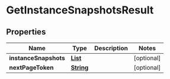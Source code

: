 

# GetInstanceSnapshotsResult


## Properties

| Name | Type | Description | Notes |
|------------ | ------------- | ------------- | -------------|
|**instanceSnapshots** | [**List**](List.md) |  |  [optional] |
|**nextPageToken** | [**String**](String.md) |  |  [optional] |



